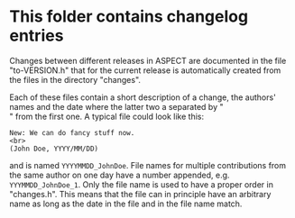 This folder contains changelog entries
======================================

Changes between different releases in ASPECT are documented in the file 
"to-VERSION.h" that for the current release is automatically created from the 
files in the directory "changes".

Each of these files contain a short description of a change, the authors' names
and the date where the latter two a separated by "<br>" from the first one. 
A typical file could look like this:

    New: We can do fancy stuff now.
    <br>
    (John Doe, YYYY/MM/DD)

and is named ``YYYYMMDD_JohnDoe``. File names for multiple contributions from the
same author on one day have a number appended, e.g. ``YYYMMDD_JohnDoe_1``.
Only the file name is used to have a proper order in "changes.h". This
means that the file can in principle have an arbitrary name as long as the date
in the file and in the file name match.
